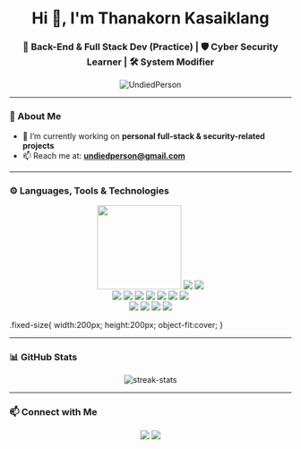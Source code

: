 <h1 align="center">Hi 👋, I'm Thanakorn Kasaiklang</h1>
<h3 align="center">🔧 Back-End & Full Stack Dev (Practice) | 🛡️ Cyber Security Learner | 🛠️ System Modifier</h3>

<p align="center">
  <img src="https://komarev.com/ghpvc/?username=UndiedPerson&label=Profile%20views&color=0e75b6&style=flat" alt="UndiedPerson" />
</p>

---

### 🚀 About Me

- 🔭 I’m currently working on **personal full-stack & security-related projects**  
- 📫 Reach me at: **undiedperson@gmail.com**

---

### ⚙️ Languages, Tools & Technologies

<p align="center">
  <img src="https://img.icons8.com/?size=100&id=101665&format=png&color=000000" width="150" height="150"/>
  <img src="https://img.icons8.com/?size=100&id=38792&format=png&color=000000" class="fixed-size"/>
  <img src="https://github.com/user-attachments/assets/23278218-9bd0-47b9-97bb-d631375bc0e8"class="fixed-size">
  <br/>
  <img src="https://img.icons8.com/?size=100&id=D2Hi2VkJSi33&format=png&color=000000" class="fixed-size"/>
  <img src="https://img.icons8.com/?size=100&id=YjeKwnSQIBUq&format=png&color=000000" class="fixed-size"/>
  <img src="https://img.icons8.com/?size=100&id=13679&format=png&color=000000" class="fixed-size"/>
  <img src="https://img.icons8.com/?size=100&id=0FC8MqL9J16f&format=png&color=000000" class="fixed-size"/>
  <img src="https://img.icons8.com/?size=100&id=Xf1sHBmY73hA&format=png&color=000000"class="fixed-size"/>
  <img src="https://img.icons8.com/?size=100&id=13441&format=png&color=000000" class="fixed-size"/>
  <img src= "https://img.icons8.com/?size=100&id=8kgqBk4Qgj9P&format=png&color=000000" class="fixed-size"/>
<!--   <img src="https://img.shields.io/badge/C-00599C?logo=c&logoColor=white" /> -->
<!--   <img src="https://img.shields.io/badge/C%23-239120?logo=csharp&logoColor=white" /> -->
  <br/>
  <img src="https://img.icons8.com/?size=100&id=40670&format=png&color=000000" class="fixed-size"/>
  <img src="https://img.icons8.com/?size=100&id=asWSSTBrDlTW&format=png&color=000000" class="fixed-size"/>
  <img src="https://img.icons8.com/?size=100&id=J6KcaRLsTgpZ&format=png&color=000000" class="fixed-size"/>
  <img src="https://cdn.brandfetch.io/iddQCDuFIW/w/400/h/400/theme/dark/icon.png?c=1bxid64Mup7aczewSAYMX&t=1744345016328" class="fixed-size"/>
</p>

.fixed-size{
width:200px;
height:200px;
object-fit:cover;
}

---

### 📊 GitHub Stats

<p align="center">
  <img src="https://github-readme-streak-stats.herokuapp.com/?user=UndiedPerson&theme=radical" alt="streak-stats"/>
</p>

---

### 📫 Connect with Me

<p align="center">
  <a href="mailto:undiedperson@gmail.com"><img src= "https://img.icons8.com/?size=100&id=P7UIlhbpWzZm&format=png&color=000000" /></a>
  <a href="https://linkedin.com/in/thanakorn-kasaiklang-4a63472a4" target="_blank"><img src="https://img.shields.io/badge/LinkedIn-0A66C2?logo=linkedin&logoColor=white" /></a>
</p>
